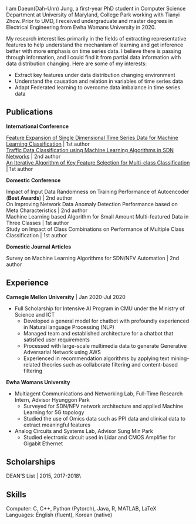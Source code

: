 <!--### Research Interests-->
I am Daeun(Dah-Unn) Jung, a first-year PhD student in Computer Science Department at University of Maryland, College Park working with Tianyi Zhow. Prior to UMD, I received undergraduate and master degrees in Electrical Engineering from Ewha Womans University in 2020.

My research interest lies primarily in the fields of extracting representative features to help understand the
mechanism of learning and get inference better with more emphasis on time series data. I believe there is
passing through information, and I could find it from partial data information with data distribution changing. Here
are some of my interests:

* Extract key features under data distribution changing environment
* Understand the causation and relation in variables of time series data
* Adapt Federated learning to overcome data imbalance in time series data

<!--### Publications-->
## Publications

**International Conference**

[Feature Expansion of Single Dimensional Time Series Data for Machine Learning Classification](/pdf/ICUFN2021.pdf)  | 1st author\
[Traffic Data Classification using Machine Learning Algorithms in SDN Networks](/pdf/ICTC2020.pdf)  | 2nd author\
[An Iterative Algorithm of Key Feature Selection for Multi-class Classification](/pdf/ICUFN2019.pdf)  | 1st author  

**Domestic Conference**

Impact of Input Data Randomness on Training Performance of Autoencoder (**Best Awards**) | 2nd author\
On Improving Network Data Anomaly Detection Performance based on Meta Characteristics  | 2nd author\
Machine Learning based Algorithm for Small Amount Multi-featured Data in Three Classes  | 1st author\
Study on Impact of Class Combinations on Performance of Multiple Class Classification  | 1st author

**Domestic Journal Articles**

Survey on Machine Learning Algorithms for SDN/NFV Automation  | 2nd author  

## Experience

**Carnegie Mellon University** | Jan 2020-Jul 2020
- Full Scholarship for Intensive AI Program in CMU under the Ministry of Science and ICT
  * Developed a general model for chatbot with profoundly experienced in Natural language Processing (NLP)
  * Managed team and established architecture for a chatbot that satisfied user requirements
  * Processed with large-scale multimedia data to generate Generative Adversarial Network using AWS
  * Experienced in recommendation algorithms by applying text mining-related theories such as collaborate filtering
and content-based filtering

**Ewha Womans University**
- Multiagent Communications and Networking Lab, Full-Time Research Intern, Advisor Hyunggon Park
  * Surveyed for SDN/NFV network architecture and applied Machine Learning for 5G topology
  * Studied the use of Omics data such as PPI data and clinical data to extract meaningful features
- Analog Circuits and Systems Lab, Advisor Sung Min Park
  * Studied electronic circuit used in Lidar and CMOS Amplifier for Gigabit Ethernet

## Scholarships
DEAN’S List | 2015, 2017-2018\

## Skills
Computer: C, C++, Python (Pytorch), Java, R, MATLAB, LaTeX\
Languages: English (fluent), Korean (native)
